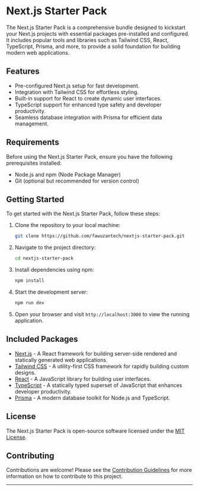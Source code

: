 

# Next.js Starter Pack

The Next.js Starter Pack is a comprehensive bundle designed to kickstart your Next.js projects with essential packages pre-installed and configured. It includes popular tools and libraries such as Tailwind CSS, React, TypeScript, Prisma, and more, to provide a solid foundation for building modern web applications.

## Features

- Pre-configured Next.js setup for fast development.
- Integration with Tailwind CSS for effortless styling.
- Built-in support for React to create dynamic user interfaces.
- TypeScript support for enhanced type safety and developer productivity.
- Seamless database integration with Prisma for efficient data management.

## Requirements

Before using the Next.js Starter Pack, ensure you have the following prerequisites installed:
- Node.js and npm (Node Package Manager)
- Git (optional but recommended for version control)

## Getting Started

To get started with the Next.js Starter Pack, follow these steps:

1. Clone the repository to your local machine:

   ```bash
   git clone https://github.com/fawuzantech/nextjs-starter-pack.git
   ```

2. Navigate to the project directory:

   ```bash
   cd nextjs-starter-pack
   ```

3. Install dependencies using npm:

   ```bash
   npm install
   ```

4. Start the development server:

   ```bash
   npm run dev
   ```

5. Open your browser and visit `http://localhost:3000` to view the running application.

## Included Packages

- [Next.js](https://nextjs.org/) - A React framework for building server-side rendered and statically generated web applications.
- [Tailwind CSS](https://tailwindcss.com/) - A utility-first CSS framework for rapidly building custom designs.
- [React](https://reactjs.org/) - A JavaScript library for building user interfaces.
- [TypeScript](https://www.typescriptlang.org/) - A statically typed superset of JavaScript that enhances developer productivity.
- [Prisma](https://www.prisma.io/) - A modern database toolkit for Node.js and TypeScript.

## License

The Next.js Starter Pack is open-source software licensed under the [MIT License](LICENSE).

## Contributing

Contributions are welcome! Please see the [Contribution Guidelines](CONTRIBUTING.md) for more information on how to contribute to this project.

---

